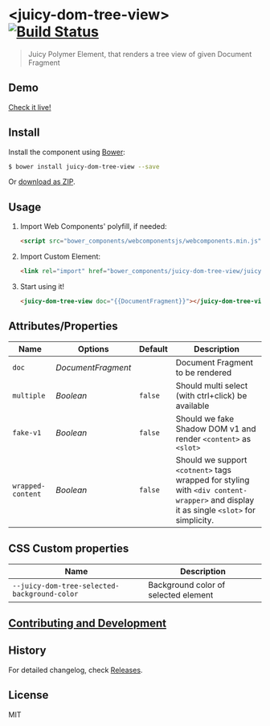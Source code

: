 # &lt;juicy-dom-tree-view&gt; [![Build Status](https://travis-ci.org/Juicy/juicy-dom-tree-view.svg?branch=master)](https://travis-ci.org/Juicy/juicy-dom-tree-view)

> Juicy Polymer Element, that renders a tree view of given Document Fragment

## Demo

[Check it live!](http://Juicy.github.io/juicy-dom-tree-view)

## Install

Install the component using [Bower](http://bower.io/):

```sh
$ bower install juicy-dom-tree-view --save
```

Or [download as ZIP](https://github.com/Juicy/juicy-dom-tree-view/archive/master.zip).

## Usage

1. Import Web Components' polyfill, if needed:

    ```html
    <script src="bower_components/webcomponentsjs/webcomponents.min.js"></script>
    ```

2. Import Custom Element:

    ```html
    <link rel="import" href="bower_components/juicy-dom-tree-view/juicy-dom-tree-view.html">
    ```

3. Start using it!

    ```html
    <juicy-dom-tree-view doc="{{DocumentFragment}}"></juicy-dom-tree-view>
    ```

## Attributes/Properties

Name              | Options            | Default | Description
---               | ---                | ---     | ---
`doc`             | *DocumentFragment* |         | Document Fragment to be rendered
`multiple`        | *Boolean*          | `false` | Should multi select (with ctrl+click) be available
`fake-v1`         | *Boolean*          | `false` | Should we fake Shadow DOM v1 and render `<content>` as `<slot>`
`wrapped-content` | *Boolean*          | `false` | Should we support `<cotnent>` tags wrapped for styling with `<div content-wrapper>` and display it as single `<slot>` for simplicity.


## CSS Custom properties

Name                                         | Description
---                                          | ---
`--juicy-dom-tree-selected-background-color` | Background color of selected element

## [Contributing and Development](CONTRIBUTING.md)

## History

For detailed changelog, check [Releases](https://github.com/Juicy/juicy-dom-tree-view/releases).

## License

MIT
